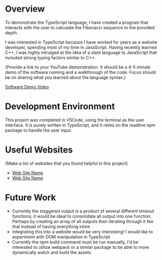 # Overview
To demonstrate the TypeScript language, I have created a program that interacts with the user to calculate the Fibonacci sequence to the provided depth.

I was interested in TypeScript because I have worked for years as a website developer, spending most of my time in JavaScript. Having recently learned C++, I was highly intruiged at the idea of a slant language to JavaScript that included strong typing factors similar to C++.

{Provide a link to your YouTube demonstration. It should be a 4-5 minute demo of the software running and a walkthrough of the code. Focus should be on sharing what you learned about the language syntax.}

[Software Demo Video](http://youtube.link.goes.here)

# Development Environment
This project was completed in VSCode, using the terminal as the user interface. It is purely wirtten in TypeScript, and it relies on the readline npm package to handle the user input.

# Useful Websites

{Make a list of websites that you found helpful in this project}

- [Web Site Name](http://url.link.goes.here)
- [Web Site Name](http://url.link.goes.here)

# Future Work
- Currently the staggered output is a product of several different timeout functions, it would be ideal to consolidate all output into one function. Perhaps by creating an array of all outputs then iterating through it like that instead of having everything inline
- Integrating this into a website would be very interesting! I would like to experiment with DOM manipulation in TypeScript
- Currently the npm build command must be run manually, I'd be interested to utilize webpack or a similar package to be able to more dynamically watch and build the assets